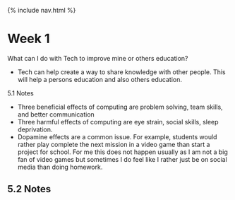 {% include nav.html %}

# Week 1

What can I do with Tech to improve mine or others education?
- Tech can help create a way to share knowledge with other people. This will help a persons education and also others education.

5.1 Notes
- Three beneficial effects of computing are problem solving, team skills, and better communication
- Three harmful effects of computing are eye strain, social skills, sleep deprivation.
- Dopamine effects are a common issue. For example, students would rather play complete the next mission in a video game than start a project for school. For me this does not happen usually as I am not a big fan of video games but sometimes I do feel like I rather just be on social media than doing homework.

5.2 Notes
- 
